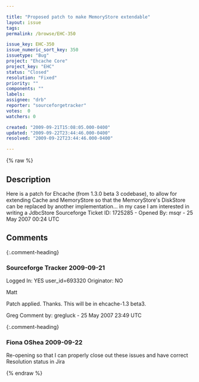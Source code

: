 ```yaml
---

title: "Proposed patch to make MemoryStore extendable"
layout: issue
tags: 
permalink: /browse/EHC-350

issue_key: EHC-350
issue_numeric_sort_key: 350
issuetype: "Bug"
project: "Ehcache Core"
project_key: "EHC"
status: "Closed"
resolution: "Fixed"
priority: ""
components: ""
labels: 
assignee: "drb"
reporter: "sourceforgetracker"
votes:  0
watchers: 0

created: "2009-09-21T15:08:05.000-0400"
updated: "2009-09-22T23:44:46.000-0400"
resolved: "2009-09-22T23:44:46.000-0400"

---
```




{% raw %}



## Description

<div markdown="1" class="description">

Here is a patch for Ehcache (from 1.3.0 beta 3 codebase), to allow for extending Cache and MemoryStore so that the MemoryStore's DiskStore can be replaced by another implementation... in my case I am interested in writing a JdbcStore
Sourceforge Ticket ID: 1725285 - Opened By: msqr - 25 May 2007 00:24 UTC

</div>

## Comments


{:.comment-heading}
### **Sourceforge Tracker** <span class="date">2009-09-21</span>

<div markdown="1" class="comment">

Logged In: YES 
user\_id=693320
Originator: NO

Matt

Patch applied. Thanks. This will be in ehcache-1.3 beta3. 

Greg
Comment by: gregluck - 25 May 2007 23:49 UTC

</div>


{:.comment-heading}
### **Fiona OShea** <span class="date">2009-09-22</span>

<div markdown="1" class="comment">

Re-opening so that I can properly close out these issues and have correct Resolution status in Jira

</div>



{% endraw %}
